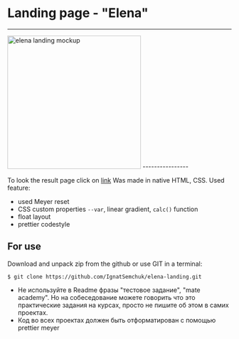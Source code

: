 # Landing page - "Elena"
----------------
<img src="https://raw.githubusercontent.com/IgnatSemchuk/elena-landing/master/app/elena-preview.jpg" alt="elena landing mockup" width="300"/>
----------------

To look the result page click on [link](https://IgnatSemchuk.github.io/elena-landing/)
Was made in native HTML, CSS. Used feature:
- used Meyer reset
- CSS custom properties `--var`, linear gradient, `calc()` function
- float layout
- prettier codestyle

## For use
Download and unpack zip from the github or use GIT in a terminal:
   ```
   $ git clone https://github.com/IgnatSemchuk/elena-landing.git
   ```
- Не используйте в Readme фразы "тестовое задание", "mate academy". Но на собеседование можете говорить что это практические задания на курсах, просто не пишите об этом в самих проектах.
- Код во всех проектах должен быть отформатирован с помощью prettier
meyer

